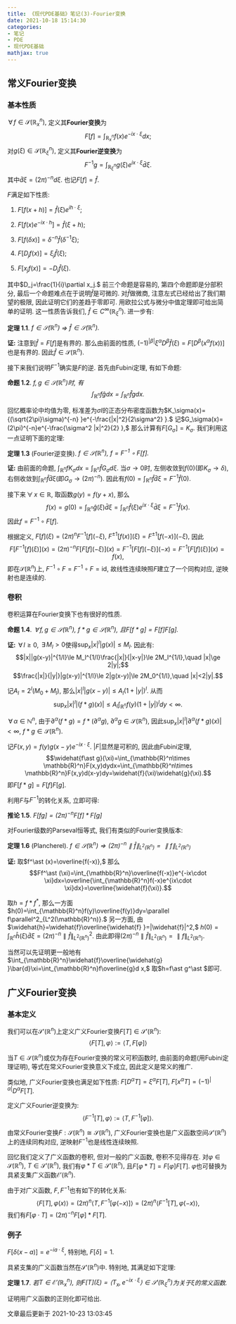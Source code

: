 ```yaml
---
title: 《现代PDE基础》笔记(3)-Fourier变换
date: 2021-10-18 15:14:30
categories: 
- 笔记
- PDE
- 现代PDE基础
mathjax: true
---
```


常义Fourier变换
---------------

### 基本性质

$\,\forall\,f\in \mathscr{S}(\mathbb{R}_x^n),$ 定义其**Fourier变换**为
$$F[f]=\int_{\mathbb{R}_x^n}f(x)e^{-ix\cdot \xi} dx;$$
对$g(\xi)\in\mathscr{S}(\mathbb{R}_\xi^n),$ 定义其**Fourier逆变换**为
$$F^{-1}g=\int_{\mathbb{R}_\xi^n}g(\xi)e^{ix\cdot \xi}\bar{d}\xi.$$
其中$\bar{d}\xi=(2\pi)^{-n}d\xi.$ 也记$F[f]=\widehat{f}.$

$F$满足如下性质:

1.  $F[f(x+h)]=\widehat{f}(\xi)e^{ih\cdot\xi};$

2.  $F[f(x)e^{-ix\cdot h}]=\widehat{f}(\xi+h);$

3.  $F[f(\delta x)]=\delta^{-n}\widehat{f}(\delta^{-1}\xi);$

4.  $F[D_jf(x)]=\xi_j\widehat{f}(\xi);$

5.  $F[x_jf(x)]=-D_j\widehat{f}(\xi).$

其中$D_j=\frac{1}{i}\partial x_j.$ 前三个命题是容易的,
第四个命题即是分部积分, 最后一个命题难点在于说明$\widehat{f}$是可微的.
对$\widehat{f}$做微商, 注意左式已经给出了我们期望的极限,
因此证明它们的差趋于零即可. 用欧拉公式与微分中值定理即可给出简单的证明.
这一性质告诉我们, $\widehat{f}\in C^\infty(\mathbb{R}_\xi^n).$ 进一步有:

**定理 1.1**. *$f\in \mathscr{S}(\mathbb{R}^n)$ $\Rightarrow$ $\widehat f\in \mathscr{S}(\mathbb{R}^n).$* 

**证:** 注意到$\widehat{f}=F[f]$是有界的. 那么由前面的性质,
$(-1)^{|\beta|}\xi^\alpha D^\beta\widehat{f}(\xi)=F[D^\beta(x^\alpha f(x))]$也是有界的.
因此$\widehat f\in \mathscr{S}(\mathbb{R}^n).$

接下来我们说明$F^{-1}$确实是$F$的逆. 首先由Fubini定理, 有如下命题:

**命题 1.2**. *$f,g\in \mathscr{S}(\mathbb{R}^n)$时, 有 $$\int_{\mathbb{R}^n}f\widehat gdx=\int_{\mathbb{R}^n}\widehat fgdx.$$* 

回忆概率论中均值为零,
标准差为$\sigma I$的正态分布密度函数为$K_\sigma(x)={(\sqrt{2\pi}\sigma)^{-n} }e^{-\frac{|x|^2}{2\sigma^2} }.$
记$G_\sigma(x)=(2\pi)^{-n}e^{-\frac{\sigma^2 |x|^2}{2} },$
那么计算有$F[G_\sigma]=K_\sigma.$ 我们利用这一点证明下面的定理:

**定理 1.3** (Fourier逆变换). *$f\in \mathscr{S}(\mathbb{R}^n),$ $f=F^{-1}\circ F[f].$* 

**证:** 由前面的命题,
$\int_{\mathbb{R}^n}f K_\sigma dx=\int_{\mathbb{R}^n}\widehat{f} G_\sigma d\xi.$
当$\sigma\rightarrow 0$时,
左侧收敛到$f(0)$(即$K_\sigma\rightarrow \delta$),
右侧收敛到$\int_{\mathbb{R}^n} \widehat{f}\bar{d}\xi$(即$G_\sigma\rightarrow (2\pi)^{-n}$).
因此有$f(0)=\int_{\mathbb{R}^n} \widehat{f}\bar{d}\xi=F^{-1}\widehat{f}(0).$

接下来$\,\forall\,x\in \mathbb{R},$ 取函数$g(y)=f(y+x),$ 那么
$$f(x)=g(0)=\int_{\mathbb{R}^n}\widehat{g}(\xi)\bar{d}\xi=\int_{\mathbb{R}^n}\widehat{f}(\xi)e^{ix\cdot \xi}\bar{d}\xi=F^{-1}\widehat{f}(x).$$
因此$f=F^{-1}\circ F[f].$

根据定义, $F[f] (\xi)=(2\pi)^nF^{-1}[f] (-\xi),$
$F^{\pm 1}[f(x)] (\xi)=F^{\pm 1}[f(-x)] (-\xi),$ 因此
$$F[F^{-1}[f] (\xi)] (x)=(2\pi)^{-n}F[F[f] (-\xi)] (x)=F^{-1}[F[f] (-\xi)] (-x)=F^{-1}[F[f] (\xi)] (x)=f(x),$$
即在$\mathscr{S}(\mathbb{R}^n)$上,
$F^{-1}\circ F=F^{-1}\circ F=\mathrm{id},$
故线性连续映照$F$建立了一个同构对应, 逆映射也是连续的.

### 卷积

卷积运算在Fourier变换下也有很好的性质.

**命题 1.4**. *$\,\forall\,f,g\in \mathscr{S}(\mathbb{R}^n),$ $f\ast g\in \mathscr{S}(\mathbb{R}^n),$ 且$F[f\ast g]=F[f]F[g].$* 

**证:** $\,\forall\,l\ge 0,$
$\,\exists\,M_l>0$使得$\sup_x |x|^l|g(x)|\le M_l.$ 因此有:
$$|x||g(x-y)|^{1/l}\le M_l^{1/l}\frac{|x|}{|x-y|}\le 2M_l^{1/l},\quad |x|\ge 2|y|;$$
$$\frac{|x|}{|y|}|g(x-y)|^{1/l}\le 2|g(x-y)|\le 2M_0^{1/l},\quad |x|<2|y|.$$

记$A_l=2^l(M_0+M_l),$ 那么$|x|^l|g(x-y)|\le A_l(1+|y|)^l.$ 从而
$$\sup_x|x|^l|(f\ast g)(x)|\le A_l\int_{\mathbb{R}^n}f(y)(1+|y|)^ldy<\infty.$$

$\,\forall\,\alpha\in \mathbb{N}^n,$
由于$\partial^\alpha(f\ast g)=f\ast (\partial^\alpha g),$
$\partial^\alpha g\in \mathscr{S}(\mathbb{R}^n),$
因此$\sup_x |x|^l |\partial^\alpha (f\ast g)(x)|<\infty,$
$f\ast g\in \mathscr{S}(\mathbb{R}^n).$

记$F(x,y)=f(y)g(x-y)e^{-ix\cdot \xi}.$ $|F|$显然是可积的,
因此由Fubini定理,
$$\widehat{f\ast g}(\xi)=\int_{\mathbb{R}^n\times \mathbb{R}^n}F(x,y)dydx=\int_{\mathbb{R}^n\times \mathbb{R}^n}F(x,y)d(x-y)dy=\widehat{f}(\xi)\widehat{g}(\xi).$$
即$F[f\ast g]=F[f]F[g].$

利用$F$与$F^{-1}$的转化关系, 立即可得:

**推论 1.5**. *$F[fg]=(2\pi)^{-n}F[f]\ast F[g]$* 

对Fourier级数的Parseval恒等式, 我们有类似的Fourier变换版本:

**定理 1.6** (Plancherel). *$f\in \mathscr{S}(\mathbb{R}^n)\Rightarrow (2\pi)^{-n}\parallel\widehat{f}\parallel_{L^2(\mathbb{R}^n)}=\parallel f\parallel_{L^2(\mathbb{R}^n)}$* 

**证:** 取$f^\ast (x)=\overline{f(-x)},$ 那么
$$Ff^\ast (\xi)=\int_{\mathbb{R}^n}\overline{f(-x)}e^{-ix\cdot \xi}dx=\overline{\int_{\mathbb{R}^n}f(-x)e^{ix\cdot \xi}dx}=\overline{\widehat{f}(\xi)}.$$

取$h=f\ast f^\ast ,$
那么一方面$h(0)=\int_{\mathbb{R}^n}f(y)\overline{f(y)}dy=\parallel f\parallel^2_{L^2(\mathbb{R}^n)}.$
另一方面,
由$\widehat{h}=\widehat{f}\overline{\widehat{f} }=|\widehat{f}|^2,$
$h(0)=\int_{\mathbb{R}^n}\widehat{h}(\xi)\bar{d}\xi=(2\pi)^{-n}\parallel\widehat{f}\parallel^2_{L^2(\mathbb{R}^n)}.$
由此即得$(2\pi)^{-n}\parallel\widehat{f}\parallel_{L^2(\mathbb{R}^n)}=\parallel f\parallel_{L^2(\mathbb{R}^n)}.$

当然可以先证明更一般地有$\int_{\mathbb{R}^n}\widehat{f}\overline{\widehat{g} }\bar{d}\xi=\int_{\mathbb{R}^n}f\overline{g}d x,$
取$h=f\ast g^\ast $即可.

广义Fourier变换
---------------

### 基本定义

我们可以在$\mathscr{S}'(\mathbb{R}^n)$上定义广义Fourier变换$F[T]\in \mathscr{S}'(\mathbb{R}^n):$
$$\left<{}F[T],\varphi\right>:=\left<{}T,F[\varphi]\right>$$

当$T\in \mathscr{S}(\mathbb{R}^n)$或仅为存在Fourier变换的常义可积函数时,
由前面的命题(用Fubini定理证明), 等式在常义Fourier变换意义下成立,
因此定义是常义的推广.

类似地, 广义Fourier变换也满足如下性质: $F[D^\alpha T]=\xi^\alpha F[T],$
$F[x^\alpha T]=(-1)^{|\alpha|}D^\alpha F[T].$

定义广义Fourier逆变换为:
$$\left<{}F^{-1}[T],\varphi\right>:=\left<{}T,F^{-1}[\varphi]\right>.$$

由常义Fourier变换$F:\mathscr{S}(\mathbb{R}^n)\cong \mathscr{S}(\mathbb{R}^n),$
广义Fourier变换也是广义函数空间$\mathscr{S}'(\mathbb{R}^n)$上的连续同构对应,
逆映射$F^{-1}$也是线性连续映照.

回忆我们定义了广义函数的卷积, 但对一般的广义函数, 卷积不见得存在.
对$\varphi\in \mathscr{S}(\mathbb{R}^n),$
$T\in \mathscr{S}'(\mathbb{R}^n),$
我们有$\varphi\ast T\in \mathscr{S}'(\mathbb{R}^n),$
且$F[\varphi\ast T]=F[\varphi]F[T].$
$\varphi$也可替换为具紧支集广义函数$\mathscr{E}'(\mathbb{R}^n).$

由于对广义函数, $F,F^{-1}$也有如下的转化关系:
$$\left<{}F[T],\varphi(x)\right>=(2\pi)^n\left<{}T,F^{-1}[\varphi(-x)]\right>=(2\pi)^n\left<{}F^{-1}[T],\varphi(-x)\right>,$$
我们有$F[\varphi\cdot T]=(2\pi)^{-n}F[\varphi]\ast F[T].$

### 例子

$F[\delta(x-a)]=e^{-ia\cdot \xi},$ 特别地, $F[\delta]=1.$

具紧支集的广义函数当然在$\mathscr{S}'(\mathbb{R}^n)$中. 特别地,
其满足如下定理:

**定理 1.7**. *若$T\in \mathscr{E}'(\mathbb{R}_x^n),$ 则$F[T] (\xi)=\left<{}T_x,e^{-ix\cdot \xi}\right>\in \mathscr{S}'(\mathbb{R}_\xi^n)$为关于$\xi$的常义函数.* 

证明用广义函数的正则化即可给出.

文章最后更新于 2021-10-23 13:03:45 
